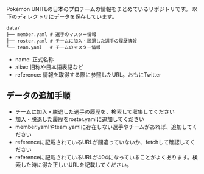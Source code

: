 Pokémon UNITEの日本のプロチームの情報をまとめているリポジトリです。
以下のディレクトリにデータを保存しています。

```
data/
├── member.yaml # 選手のマスター情報
├── roster.yaml # チームに加入・脱退した選手の履歴情報
└── team.yaml   # チームのマスター情報
```

- name: 正式名称
- alias: 旧称や日本語表記など
- reference: 情報を取得する際に参照したURL。おもにTwitter


## データの追加手順
- チームに加入・脱退した選手の履歴を、検索して収集してください
- 加入・脱退した履歴をroster.yamlに追加してください
- member.yamlやteam.yamlに存在しない選手やチームがあれば、追加してください
- referenceに記載されているURLが間違っていないか、fetchして確認してください
- referenceに記載されているURLが404になっていることがよくあります。検索した時に得た正しいURLを記載してください。
